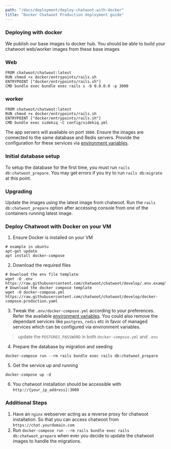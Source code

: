 ```yaml
---
path: "/docs/deployment/deploy-chatwoot-with-docker"
title: "Docker Chatwoot Production deployment guide"
---
```


### Deploying with docker

We publish our base images to docker hub. You should be able to build your chatwoot web/worker images from these base images

### Web

```
FROM chatwoot/chatwoot:latest
RUN chmod +x docker/entrypoints/rails.sh
ENTRYPOINT ["docker/entrypoints/rails.sh"]
CMD bundle exec bundle exec rails s -b 0.0.0.0 -p 3000
```

### worker

```
FROM chatwoot/chatwoot:latest
RUN chmod +x docker/entrypoints/rails.sh
ENTRYPOINT ["docker/entrypoints/rails.sh"]
CMD bundle exec sidekiq -C config/sidekiq.yml
```

The app servers will available on port `3000`. Ensure the images are connected to the same database and Redis servers. Provide the configuration for these services via [environment variables](https://www.chatwoot.com/docs/environment-variables).

### Initial database setup

To setup the database for the first time, you must run `rails db:chatwoot_prepare`. You may get errors if you try to run `rails db:migrate` at this point.

### Upgrading

Update the images using the latest image from chatwoot. Run the `rails db:chatwoot_prepare` option after accessing console from one of the containers running latest image.

### Deploy Chatwoot with Docker on your VM

1) Ensure Docker is installed on your VM
```
# example in ubuntu
apt-get update
apt install docker-compose
```

2) Download the required files
```
# Download the env file template
wget -O .env https://raw.githubusercontent.com/chatwoot/chatwoot/develop/.env.example
# Download the docker compose template
wget -O docker-compose.yml https://raw.githubusercontent.com/chatwoot/chatwoot/develop/docker-compose.production.yaml
```

3) Tweak the `.env/docker-compose.yml` according to your preferences. Refer the available [environment variables](https://www.chatwoot.com/docs/environment-variables). You could also remove the dependant services like `postgres`, `redis` etc in favor of managed services which can be configured via environment variables.
> update the `POSTGRES_PASSWORD` in both `docker-compose.yml` and `.env`

4) Prepare the database by migration and seeding
```
docker-compose run --rm rails bundle exec rails db:chatwoot_prepare
```

5) Get the service up and running
```
docker-compose up -d
```

6) You chatwoot installation should be accessible with `http://{your_ip_address}:3000`

### Additional Steps

1) Have an `nginx` webserver acting as a reverse proxy for chatwoot installation. So that you can access chatwoot from `https://chat.yourdomain.com`
2) Run `docker-compose run --rm rails bundle exec rails db:chatwoot_prepare` when ever you decide to update the chatwoot images to handle the migrations.

